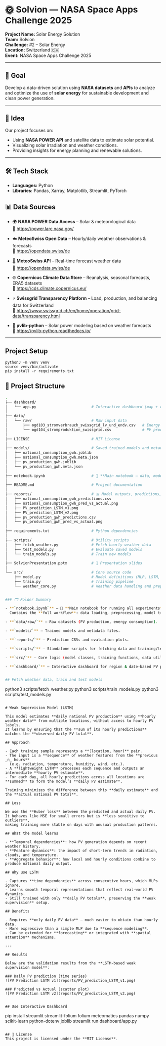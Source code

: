 # 🌞 Solvion — NASA Space Apps Challenge 2025

**Project Name:** Solar Energy Solution  
**Team:** Solvion  
**Challenge:** #2 – Solar Energy  
**Location:** Switzerland 🇨🇭  
**Event:** NASA Space Apps Challenge 2025  

---

## 🚀 Goal
Develop a data-driven solution using **NASA datasets** and **APIs** to analyze and optimize the use of **solar energy** for sustainable development and clean power generation.

---

## 🧠 Idea
Our project focuses on:
- Using **NASA POWER API** and satellite data to estimate solar potential.
- Visualizing solar irradiation and weather conditions.
- Providing insights for energy planning and renewable solutions.

---

## 🛠️ Tech Stack
- **Languages:** Python
- **Libraries:** Pandas, Xarray, Matplotlib, Streamlit, PyTorch

    
## 📊 Data Sources

- 🌍 **NASA POWER Data Access** – Solar & meteorological data  
  🔗 https://power.larc.nasa.gov/  

- ☁️ **MeteoSwiss Open Data** – Hourly/daily weather observations & forecasts  
  🔗 https://opendata.swiss/de  

- 🌡 **MeteoSwiss API** – Real-time forecast weather data  
  🔗 https://opendata.swiss/de  

- 🌐 **Copernicus Climate Data Store** – Reanalysis, seasonal forecasts, ERA5 datasets  
  🔗 https://cds.climate.copernicus.eu/  

- ⚡ **Swissgrid Transparency Platform** – Load, production, and balancing data for Switzerland  
  🔗 https://www.swissgrid.ch/en/home/operation/grid-data/transparency.html  

- 🔧 **pvlib-python** – Solar power modeling based on weather forecasts  
  🔗 https://pvlib-python.readthedocs.io/  

---

## Project Setup

```
python3 -m venv venv
source venv/bin/activate
pip install -r requirements.txt
```

## 📂 Project Structure
```bash
.
├── dashboard/
│   └── app.py                         # Interactive dashboard (map + calendar) for PV prediction
│
├── data/
│   └── raw/                           # Raw input data
│       ├── ogd103_stromverbrauch_swissgrid_lv_und_endv.csv   # Energy consumption
│       └── ogd104_stromproduktion_swissgrid.csv              # PV production
│
├── LICENSE                            # MIT License
│
├── models/                            # Saved trained models and metadata
│   ├── national_consumption_gwh.joblib
│   ├── national_consumption_gwh.meta.json
│   ├── pv_production_gwh.joblib
│   └── pv_production_gwh.meta.json
│
├── notebook.ipynb                     # 🧠 **Main notebook — data, modeling, and results**
│
├── README.md                          # Project documentation
│
├── reports/                           # 📊 Model outputs, predictions, and evaluation plots
│   ├── national_consumption_gwh_predictions.csv
│   ├── national_consumption_gwh_pred_vs_actual.png
│   ├── PV_prediction_LSTM_v1.png
│   ├── PV_prediction_LSTM_v2.png
│   ├── pv_production_gwh_predictions.csv
│   └── pv_production_gwh_pred_vs_actual.png
│
├── requirements.txt                   # Python dependencies
│
├── scripts/                           # Utility scripts
│   ├── fetch_weather.py               # Fetch hourly weather data
│   ├── test_models.py                 # Evaluate saved models
│   └── train_models.py                # Train new models
│
├── SolvionPresentation.pptx           # 🎯 Presentation slides
│
└── src/                               # Core source code
    ├── model.py                       # Model definitions (MLP, LSTM, etc.)
    ├── train.py                       # Training pipeline
    └── weather_core.py                # Weather data handling and preprocessing


### 🗂️ Folder Summary

- **`notebook.ipynb`** – 🧠 **Main notebook for running all experiments** *(data → model → results)*.  
  Contains the **full workflow**: data loading, preprocessing, model training, and evaluation.

- **`data/raw/`** – Raw datasets (PV production, energy consumption).

- **`models/`** – Trained models and metadata files.

- **`reports/`** – Prediction CSVs and evaluation plots.

- **`scripts/`** – Standalone scripts for fetching data and training/testing models.

- **`src/`** – Core logic (model classes, training functions, data utilities).

- **`dashboard/`** – Interactive dashboard for region & date-based PV prediction.


## Fetch weather data, train and test models
```
python3 scripts/fetch_weather.py
python3 scripts/train_models.py 
python3 scripts/test_models.py 
```

# Weak Supervision Model (LSTM)

This model estimates **daily national PV production** using **hourly weather data** from multiple locations, without access to hourly PV labels.  
It learns by ensuring that the **sum of its hourly predictions** matches the **observed daily PV total**.

## Approach

- Each training sample represents a **(location, hour)** pair.  
- The input is a **sequence** of weather features from the **previous _n_ hours**  
  (e.g. radiation, temperature, humidity, wind, etc.).  
- A **lightweight LSTM** processes each sequence and outputs an intermediate **hourly PV estimate**.  
- For each day, all hourly predictions across all locations are **summed** to form the model’s **daily PV estimate**.

Training minimizes the difference between this **daily estimate** and the **actual national PV total**.

## Loss

We use the **Huber loss** between the predicted and actual daily PV.  
It behaves like MSE for small errors but is **less sensitive to outliers**,  
making training more stable on days with unusual production patterns.

## What the model learns

- **Temporal dependencies**: how PV generation depends on recent weather history.  
- **Feature dynamics**: the impact of short-term trends in radiation, clouds, and temperature.  
- **Aggregate behavior**: how local and hourly conditions combine to produce national daily output.

## Why use LSTM

- Captures **time dependencies** across consecutive hours, which MLPs ignore.  
- Learns smooth temporal representations that reflect real-world PV dynamics.  
- Still trained with only **daily PV totals**, preserving the **weak supervision** setup.

## Benefits

- Requires **only daily PV data** — much easier to obtain than hourly data.  
- More expressive than a simple MLP due to **sequence modeling**.  
- Can be extended for **forecasting** or integrated with **spatial attention** mechanisms.

---

## Results

Below are the validation results from the **LSTM-based weak supervision model**:

### Daily PV prediction (time series)
![PV Prediction LSTM v1](reports/PV_prediction_LSTM_v1.png)

### Predicted vs Actual (scatter plot)
![PV Prediction LSTM v2](reports/PV_prediction_LSTM_v2.png)


## Use Interactive Dashboard
```
pip install streamlit streamlit-folium folium meteomatics pandas numpy scikit-learn python-dotenv joblib
streamlit run dashboard/app.py
```

## 🧾 License
This project is licensed under the **MIT License**.

